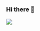 ### Hi there 👋
<img src="https://img.shields.io/badge/HTML-E34F26?style=flat-square&logo=HTML5&logoColor=white"/></a>
<!--
**new010330/new010330** is a ✨ _special_ ✨ repository because its `README.md` (this file) appears on your GitHub profile.
<img src="https://img.shields.io/badge/HTML-E34F26?style=flat-square&logo=HTML5&logoColor=white"/></a>
Here are some ideas to get you started:

- 🔭 I’m currently working on ...
- 🌱 I’m currently learning ...
- 👯 I’m looking to collaborate on ...
- 🤔 I’m looking for help with ...
- 💬 Ask me about ...
- 📫 How to reach me: ...
- 😄 Pronouns: ...
- ⚡ Fun fact: ...
-->
